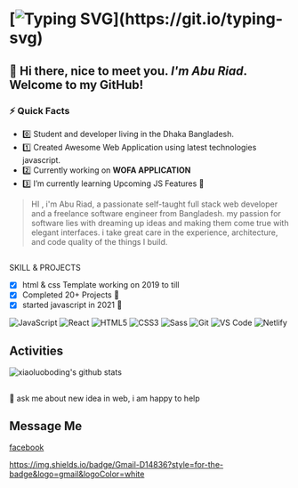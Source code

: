 # [![Typing SVG](https://readme-typing-svg.herokuapp.com/?lines=Hi+there+i+am+Abu+Riad;Available+for+Freelance+Hire!)](https://git.io/typing-svg)
## 👋  Hi there, nice to meet you. *I'm Abu Riad*. Welcome to my GitHub!
### ⚡ Quick Facts
- :zero: Student and developer living in the Dhaka Bangladesh.
- :one: Created Awesome Web Application using latest technologies javascript.
- :two: Currently working on **WOFA APPLICATION**
- :three: I’m currently learning Upcoming JS Features :blue_heart:

> HI , i'm Abu Riad, a passionate self-taught full stack web developer and a freelance software engineer from Bangladesh. my passion for software lies with dreaming up ideas and making them come true with elegant interfaces. i take great care in the experience, architecture, and code quality of the things I build.


##
SKILL & PROJECTS
- [x] html & css Template working on 2019 to till
- [x] Completed 20+ Projects :muscle:		
- [x] started javascript in 2021 :star_struck:
 	
![JavaScript](https://img.shields.io/badge/-JavaScript-%23F7DF1C?style=flat-square&logo=javascript&logoColor=000000&labelColor=%23F7DF1C&color=%23FFCE5A)
![React](https://img.shields.io/badge/-React-%23282C34?style=flat-square&logo=react)
![HTML5](https://img.shields.io/badge/-HTML5-%23E44D27?style=flat-square&logo=html5&logoColor=ffffff)
![CSS3](https://img.shields.io/badge/-CSS3-%231572B6?style=flat-square&logo=css3)
![Sass](https://img.shields.io/badge/-Sass-%23CC6699?style=flat-square&logo=sass&logoColor=ffffff)
![Git](https://img.shields.io/badge/-Git-%23F05032?style=flat-square&logo=git&logoColor=%23ffffff)
![VS Code](https://img.shields.io/badge/-VSCode-%23007ACC?style=flat-square&logo=visual-studio-code)
![Netlify](https://img.shields.io/badge/-Netlify-%2300C7B7?style=flat-square&logo=netlify&logoColor=ffffff)

## Activities

![xiaoluoboding's github stats](https://github-readme-stats.vercel.app/api?username=aburiad&show_icons=true&theme=dracula)

##
💬 ask me about new idea in web, i am happy to help

## Message Me
[facebook](https://www.facebook.com/ahsanriad.engineer/)

https://img.shields.io/badge/Gmail-D14836?style=for-the-badge&logo=gmail&logoColor=white

 
<!---
aburiad/aburiad is a ✨ special ✨ repository because its `README.md` (this file) appears on your GitHub profile.
You can click the Preview link to take a look at your changes.
--->
